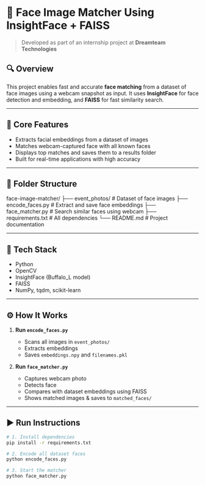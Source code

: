 # 👥 Face Image Matcher Using InsightFace + FAISS

> Developed as part of an internship project at **Dreamteam Technologies**

## 🔍 Overview

This project enables fast and accurate **face matching** from a dataset of face images using a webcam snapshot as input. It uses **InsightFace** for face detection and embedding, and **FAISS** for fast similarity search.

---

## 🧠 Core Features

- Extracts facial embeddings from a dataset of images
- Matches webcam-captured face with all known faces
- Displays top matches and saves them to a results folder
- Built for real-time applications with high accuracy

---

## 📁 Folder Structure

face-image-matcher/
├── event_photos/ # Dataset of face images
├── encode_faces.py # Extract and save face embeddings
├── face_matcher.py # Search similar faces using webcam
├── requirements.txt # All dependencies
└── README.md # Project documentation


---

## 🧰 Tech Stack

- Python
- OpenCV
- InsightFace (Buffalo_L model)
- FAISS
- NumPy, tqdm, scikit-learn

---

## ⚙️ How It Works

1. **Run `encode_faces.py`**  
   - Scans all images in `event_photos/`
   - Extracts embeddings
   - Saves `embeddings.npy` and `filenames.pkl`

2. **Run `face_matcher.py`**
   - Captures webcam photo
   - Detects face
   - Compares with dataset embeddings using FAISS
   - Shows matched images & saves to `matched_faces/`

---

## ▶️ Run Instructions

```bash
# 1. Install dependencies
pip install -r requirements.txt

# 2. Encode all dataset faces
python encode_faces.py

# 3. Start the matcher
python face_matcher.py
